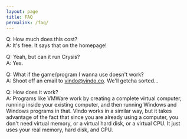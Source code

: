 ```yaml
---
layout: page
title: FAQ
permalink: /faq/
---
```


Q: How much does this cost?  
A: It's free. It says that on the homepage!

Q: Yeah, but can it run Crysis?  
A: Yes. <!-- insert screenshot here -->

Q: What if the game/program I wanna use doesn't work?  
A: Shoot off an email to vindo@vindo.co. We'll getcha sorted...

Q: How does it work?  
A: Programs like VMWare work by creating a complete virtual computer, running inside your existing computer, and then running Windows and Windows programs in that.
Vindo works in a similar way, but it takes advantage of the fact that since you are already using a computer, you don't need virtual memory, or a virtual hard disk,
or a virtual CPU. It just uses your real memory, hard disk, and CPU.